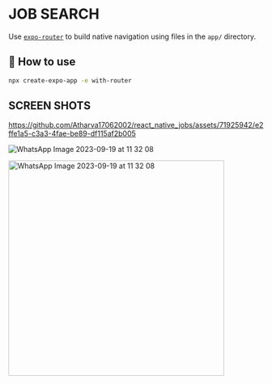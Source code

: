 # JOB SEARCH 

Use [`expo-router`](https://expo.github.io/router) to build native navigation using files in the `app/` directory.

## 🚀 How to use

```sh
npx create-expo-app -e with-router
```

## SCREEN SHOTS


https://github.com/Atharva17062002/react_native_jobs/assets/71925942/e2ffe1a5-c3a3-4fae-be89-df115af2b005

![WhatsApp Image 2023-09-19 at 11 32 08](https://github.com/Atharva17062002/react_native_jobs/assets/71925942/bbde7848-39e4-47d8-a9c8-b23cd808cb24)

<img width="426" alt="WhatsApp Image 2023-09-19 at 11 32 08" src="https://github.com/Atharva17062002/react_native_jobs/assets/71925942/bbde7848-39e4-47d8-a9c8-b23cd808cb24">

